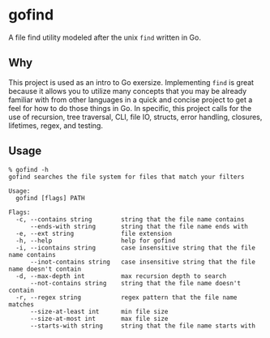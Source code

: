 # gofind

A file find utility modeled after the unix `find` written in Go.

## Why

This project is used as an intro to Go exersize. Implementing `find` is great because it allows you to utilize many concepts that you may be already
familiar with from other languages in a quick and concise project to get a feel for how to do those things in Go. In specific, 
this project calls for the use of recursion, tree traversal, CLI, file IO, structs, error handling, closures, lifetimes, regex, and testing.

## Usage
```
% gofind -h
gofind searches the file system for files that match your filters

Usage:
  gofind [flags] PATH

Flags:
  -c, --contains string        string that the file name contains
      --ends-with string       string that the file name ends with
  -e, --ext string             file extension
  -h, --help                   help for gofind
  -i, --icontains string       case insensitive string that the file name contains
      --inot-contains string   case insensitive string that the file name doesn't contain
  -d, --max-depth int          max recursion depth to search
      --not-contains string    string that the file name doesn't contain
  -r, --regex string           regex pattern that the file name matches
      --size-at-least int      min file size
      --size-at-most int       max file size
      --starts-with string     string that the file name starts with
```
